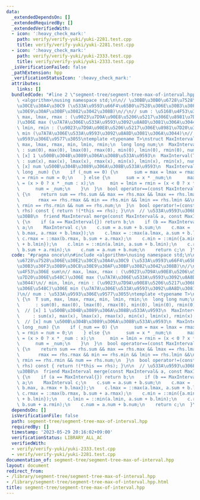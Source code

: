 ```yaml
---
data:
  _extendedDependsOn: []
  _extendedRequiredBy: []
  _extendedVerifiedWith:
  - icon: ':heavy_check_mark:'
    path: verify/verify-yuki/yuki-2281.test.cpp
    title: verify/verify-yuki/yuki-2281.test.cpp
  - icon: ':heavy_check_mark:'
    path: verify/verify-yuki/yuki-2333.test.cpp
    title: verify/verify-yuki/yuki-2333.test.cpp
  _isVerificationFailed: false
  _pathExtension: hpp
  _verificationStatusIcon: ':heavy_check_mark:'
  attributes:
    links: []
  bundledCode: "#line 2 \"segment-tree/segment-tree-max-of-interval.hpp\"\n\n#include\
    \ <algorithm>\nusing namespace std;\n\n// \u30BB\u30B0\u6728\u7528\u306E\u30E2\
    \u30CE\u30A4\u30C9 (\u533A\u9593\u66F4\u65B0\u7528\u306E\u30B3\u30F3\u30B9\u30C8\
    \u30E9\u30AF\u30BF\u3082\u3042\u308B)\n//\n// sum : \u5168\u4F53\u306E sum\n//\
    \ max, lmax, rmax : (\u9023\u7D9A\u90E8\u5206\u5217\u306E\u8981\u7D20\u306E\u548C\
    )\u306E max (\u7A7A\u306E\u533A\u9593\u3092\u8A8D\u3081\u306A\u3044)\n// min,\
    \ lmin, rmin : (\u9023\u7D9A\u90E8\u5206\u5217\u306E\u8981\u7D20\u306E\u548C)\u306E\
    \ min (\u7A7A\u306E\u533A\u9593\u3092\u8A8D\u3081\u306A\u3044)\n// num : \u533A\
    \u9593\u306E\u9577\u3055\ntemplate <typename T>\nstruct MaxInterval {\n  T sum,\
    \ max, lmax, rmax, min, lmin, rmin;\n  long long num;\n  MaxInterval()\n     \
    \ : sum(0), max(0), lmax(0), rmax(0), min(0), lmin(0), rmin(0), num(0) {}\n  //\
    \ [x] 1 \u500B\u304B\u3089\u306A\u308B\u533A\u9593\n  MaxInterval(T x)\n     \
    \ : sum(x), max(x), lmax(x), rmax(x), min(x), lmin(x), rmin(x), num(1) {}\n  //\
    \ [x] num \u500B\u304B\u3089\u306A\u308B\u533A\u9593\n  MaxInterval(T x, long\
    \ long _num) {\n    if (_num == 0) {\n      sum = max = lmax = rmax = min = lmin\
    \ = rmin = num = 0;\n    } else {\n      sum = x * _num;\n      max = lmax = rmax\
    \ = (x > 0 ? x * _num : x);\n      min = lmin = rmin = (x < 0 ? x * _num : x);\n\
    \      num = _num;\n    }\n  }\n  bool operator==(const MaxInterval& rhs) const\
    \ {\n    return sum == rhs.sum && max == rhs.max && lmax == rhs.lmax &&\n    \
    \       rmax == rhs.rmax && min == rhs.min && lmin == rhs.lmin &&\n          \
    \ rmin == rhs.rmin && num == rhs.num;\n  }\n  bool operator!=(const MaxInterval&\
    \ rhs) const { return !(*this == rhs); }\n\n  // \u533A\u9593\u306E\u30DE\u30FC\
    \u30B8\n  friend MaxInterval merge(const MaxInterval& a, const MaxInterval& b)\
    \ {\n    if (a == MaxInterval{}) return b;\n    if (b == MaxInterval{}) return\
    \ a;\n    MaxInterval c;\n    c.sum = a.sum + b.sum;\n    c.max = ::max({a.max,\
    \ b.max, a.rmax + b.lmax});\n    c.lmax = ::max(a.lmax, a.sum + b.lmax);\n   \
    \ c.rmax = ::max(b.rmax, b.sum + a.rmax);\n    c.min = ::min({a.min, b.min, a.rmin\
    \ + b.lmin});\n    c.lmin = ::min(a.lmin, a.sum + b.lmin);\n    c.rmin = ::min(b.rmin,\
    \ b.sum + a.rmin);\n    c.num = a.num + b.num;\n    return c;\n  }\n};\n"
  code: "#pragma once\n\n#include <algorithm>\nusing namespace std;\n\n// \u30BB\u30B0\
    \u6728\u7528\u306E\u30E2\u30CE\u30A4\u30C9 (\u533A\u9593\u66F4\u65B0\u7528\u306E\
    \u30B3\u30F3\u30B9\u30C8\u30E9\u30AF\u30BF\u3082\u3042\u308B)\n//\n// sum : \u5168\
    \u4F53\u306E sum\n// max, lmax, rmax : (\u9023\u7D9A\u90E8\u5206\u5217\u306E\u8981\
    \u7D20\u306E\u548C)\u306E max (\u7A7A\u306E\u533A\u9593\u3092\u8A8D\u3081\u306A\
    \u3044)\n// min, lmin, rmin : (\u9023\u7D9A\u90E8\u5206\u5217\u306E\u8981\u7D20\
    \u306E\u548C)\u306E min (\u7A7A\u306E\u533A\u9593\u3092\u8A8D\u3081\u306A\u3044\
    )\n// num : \u533A\u9593\u306E\u9577\u3055\ntemplate <typename T>\nstruct MaxInterval\
    \ {\n  T sum, max, lmax, rmax, min, lmin, rmin;\n  long long num;\n  MaxInterval()\n\
    \      : sum(0), max(0), lmax(0), rmax(0), min(0), lmin(0), rmin(0), num(0) {}\n\
    \  // [x] 1 \u500B\u304B\u3089\u306A\u308B\u533A\u9593\n  MaxInterval(T x)\n \
    \     : sum(x), max(x), lmax(x), rmax(x), min(x), lmin(x), rmin(x), num(1) {}\n\
    \  // [x] num \u500B\u304B\u3089\u306A\u308B\u533A\u9593\n  MaxInterval(T x, long\
    \ long _num) {\n    if (_num == 0) {\n      sum = max = lmax = rmax = min = lmin\
    \ = rmin = num = 0;\n    } else {\n      sum = x * _num;\n      max = lmax = rmax\
    \ = (x > 0 ? x * _num : x);\n      min = lmin = rmin = (x < 0 ? x * _num : x);\n\
    \      num = _num;\n    }\n  }\n  bool operator==(const MaxInterval& rhs) const\
    \ {\n    return sum == rhs.sum && max == rhs.max && lmax == rhs.lmax &&\n    \
    \       rmax == rhs.rmax && min == rhs.min && lmin == rhs.lmin &&\n          \
    \ rmin == rhs.rmin && num == rhs.num;\n  }\n  bool operator!=(const MaxInterval&\
    \ rhs) const { return !(*this == rhs); }\n\n  // \u533A\u9593\u306E\u30DE\u30FC\
    \u30B8\n  friend MaxInterval merge(const MaxInterval& a, const MaxInterval& b)\
    \ {\n    if (a == MaxInterval{}) return b;\n    if (b == MaxInterval{}) return\
    \ a;\n    MaxInterval c;\n    c.sum = a.sum + b.sum;\n    c.max = ::max({a.max,\
    \ b.max, a.rmax + b.lmax});\n    c.lmax = ::max(a.lmax, a.sum + b.lmax);\n   \
    \ c.rmax = ::max(b.rmax, b.sum + a.rmax);\n    c.min = ::min({a.min, b.min, a.rmin\
    \ + b.lmin});\n    c.lmin = ::min(a.lmin, a.sum + b.lmin);\n    c.rmin = ::min(b.rmin,\
    \ b.sum + a.rmin);\n    c.num = a.num + b.num;\n    return c;\n  }\n};\n"
  dependsOn: []
  isVerificationFile: false
  path: segment-tree/segment-tree-max-of-interval.hpp
  requiredBy: []
  timestamp: '2023-05-29 20:16:02+09:00'
  verificationStatus: LIBRARY_ALL_AC
  verifiedWith:
  - verify/verify-yuki/yuki-2333.test.cpp
  - verify/verify-yuki/yuki-2281.test.cpp
documentation_of: segment-tree/segment-tree-max-of-interval.hpp
layout: document
redirect_from:
- /library/segment-tree/segment-tree-max-of-interval.hpp
- /library/segment-tree/segment-tree-max-of-interval.hpp.html
title: segment-tree/segment-tree-max-of-interval.hpp
---
```

